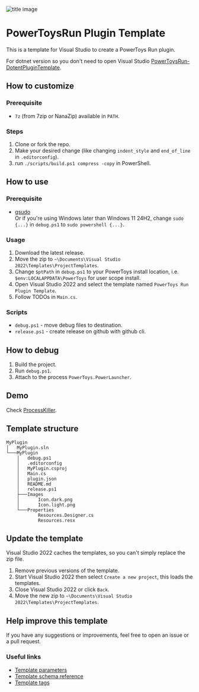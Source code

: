 ![title image](https://github.com/8LWXpg/PowerToysRun-PluginTemplate/assets/105704427/0a6476f8-91b0-4245-be5b-9ec51f4a6a76)

# PowerToysRun Plugin Template

This is a template for Visual Studio to create a PowerToys Run plugin.

For dotnet version so you don't need to open Visual Studio [PowerToysRun-DotentPluginTemplate](https://github.com/8LWXpg/PowerToysRun-DotentPluginTemplate).

## How to customize

### Prerequisite

- `7z` (from 7zip or NanaZip) available in `PATH`.

### Steps

1. Clone or fork the repo.
1. Make your desired change (like changing `indent_style` and `end_of_line` in `.editorconfig`).
1. run `./scripts/build.ps1 compress -copy` in PowerShell.

## How to use

### Prerequisite

- [gsudo](https://github.com/gerardog/gsudo) \
  Or if you're using Windows later than Windows 11 24H2, change `sudo {...}` in `debug.ps1` to `sudo powershell {...}`.

### Usage

1. Download the latest release.
1. Move the zip to `~\Documents\Visual Studio 2022\Templates\ProjectTemplates`.
1. Change `$ptPath` in `debug.ps1` to your PowerToys install location, i.e. `$env:LOCALAPPDATA\PowerToys` for user scope install.
1. Open Visual Studio 2022 and select the template named `PowerToys Run Plugin Template`.
1. Follow TODOs in `Main.cs`.

### Scripts

- `debug.ps1` - move debug files to destination.
- `release.ps1` - create release on github with github cli.

## How to debug

1. Build the project.
1. Run `debug.ps1`.
1. Attach to the process `PowerToys.PowerLauncher`.

## Demo

Check [ProcessKiller](https://github.com/8LWXpg/PowerToysRun-ProcessKiller).

## Template structure

```plaintext
MyPlugin
│   MyPlugin.sln
└───MyPlugin
    │   debug.ps1
    │   .editorconfig
    │   MyPlugin.csproj
    │   Main.cs
    │   plugin.json
    │   README.md
    │   release.ps1
    ├───Images
    │       Icon.dark.png
    │       Icon.light.png
    └───Properties
            Resources.Designer.cs
            Resources.resx

```

## Update the template

Visual Studio 2022 caches the templates, so you can't simply replace the zip file.

1. Remove previous versions of the template.
1. Start Visual Studio 2022 then select `Create a new project`, this loads the templates.
1. Close Visual Studio 2022 or click `Back`.
1. Move the new zip to `~\Documents\Visual Studio 2022\Templates\ProjectTemplates`.

## Help improve this template

If you have any suggestions or improvements, feel free to open an issue or a pull request.

### Useful links

- [Template parameters](https://learn.microsoft.com/en-us/visualstudio/ide/template-parameters?view=vs-2022)
- [Template schema reference](https://learn.microsoft.com/en-us/visualstudio/extensibility/visual-studio-template-schema-reference?view=vs-2022)
- [Template tags](https://learn.microsoft.com/en-us/visualstudio/ide/template-tags?view=vs-2022)
